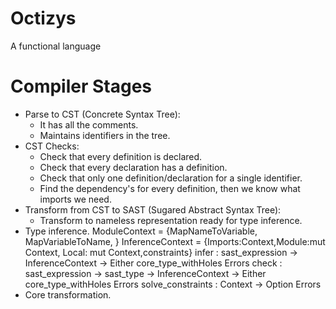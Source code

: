 # Octizys
A functional language



# Compiler Stages

- Parse to CST (Concrete Syntax Tree):
    + It has all the comments.
    + Maintains identifiers in the tree.
- CST Checks: 
    + Check that every definition is declared.
    + Check that every declaration has a definition.
    + Check that only one definition/declaration for a single identifier.
    + Find the dependency's for every definition, then we know what 
        imports we need.
- Transform from CST to SAST (Sugared Abstract Syntax Tree):
    + Transform to nameless representation ready for type inference.
- Type inference.
    ModuleContext = {MapNameToVariable, MapVariableToName, }
    InferenceContext = {Imports:Context,Module:mut Context, Local: mut Context,constraints}
    infer : sast_expression -> InferenceContext -> Either core_type_withHoles Errors
    check : sast_expression -> sast_type -> InferenceContext -> Either core_type_withHoles Errors
    solve_constraints : Context -> Option Errors
- Core transformation.
